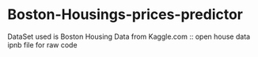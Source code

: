 # Boston-Housings-prices-predictor
DataSet used is Boston Housing Data from Kaggle.com
:: open house data ipnb file for raw code

